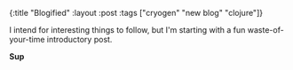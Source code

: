 {:title "Blogified"
 :layout :post
 :tags  ["cryogen" "new blog" "clojure"]}

I intend for interesting things to follow, but I'm starting with a fun waste-of-your-time introductory post.

**Sup**
